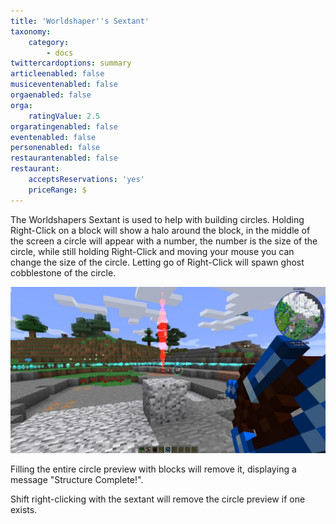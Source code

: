 ```yaml
---
title: 'Worldshaper''s Sextant'
taxonomy:
    category:
        - docs
twittercardoptions: summary
articleenabled: false
musiceventenabled: false
orgaenabled: false
orga:
    ratingValue: 2.5
orgaratingenabled: false
eventenabled: false
personenabled: false
restaurantenabled: false
restaurant:
    acceptsReservations: 'yes'
    priceRange: $
---
```


The Worldshapers Sextant is used to help with building circles. Holding Right-Click on a block will show a halo around the block, in the middle of the screen a circle will appear with a number, the number is the size of the circle, while still holding Right-Click and moving your mouse you can change the size of the circle. Letting go of Right-Click will spawn ghost cobblestone of the circle.

 ![](Worldshaper's%20Sextant.jpg)
 
 Filling the entire circle preview with blocks will remove it, displaying a message "Structure Complete!".

Shift right-clicking with the sextant will remove the circle preview if one exists.
